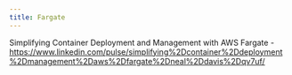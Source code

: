 ```yaml
---
title: Fargate
---
```


Simplifying Container Deployment and Management with AWS Fargate - https://www.linkedin.com/pulse/simplifying%2Dcontainer%2Ddeployment%2Dmanagement%2Daws%2Dfargate%2Dneal%2Ddavis%2Dqv7uf/
